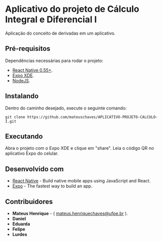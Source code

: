 # Aplicativo do projeto de Cálculo Integral e Diferencial I

Aplicação do conceito de derivadas em um aplicativo.


## Pré-requisitos

Dependências necessárias para rodar o projeto: 

* [React Native 0.55+](https://facebook.github.io/react-native/).
* [Expo XDE](https://expo.io/learn).
* [NodeJS](https://nodejs.org/en/).


## Instalando
Dentro do caminho desejado, execute o seguinte comando: 

```
git clone https://github.com/mateuschaves/APLICATIVO-PROJETO-CALCULO-I.git
```

## Executando
Abra o projeto com o Expo XDE e clique em "share".
Leia o código QR no aplicativo Expo do celular.

## Desenvolvido com

* [React Native](https://facebook.github.io/react-native/) - Build native mobile apps using JavaScript and React.
* [Expo](https://expo.io/) - The fastest way to build an app.

## Contribuidores

* **Mateus Henrique** -  ( mateus.henriquechaves@ufpe.br ).
* **Daniel**
* **Eduarda**
* **Felipe**
* **Lurdes**
